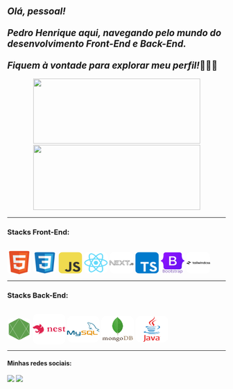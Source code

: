 ## <em>Olá, pessoal!<br><br> Pedro Henrique aqui, navegando pelo mundo do desenvolvimento Front-End e Back-End.<br><br> Fiquem à vontade para explorar meu perfil!</em>👨🏻‍💻

   <div align="center" style="display:block">
    <img height="150px" width="385px" src="https://github-readme-stats-sigma-five.vercel.app/api?username=pedrohrocha18&show_icons=true&theme=dracula&include_all_commits=true&count_private=true"/>
    <img height="150px" width="385px" src="https://github-readme-stats-sigma-five.vercel.app/api/top-langs/?username=pedrohrocha18&layout=compact&langs_count=7&theme=dracula"/>
    <hr>
  </div>
  <h3>Stacks Front-End:</h3>
  <div style="display: flex,justify-content: center, items-align: center"><br>
    <img style="border-radius: 10px" align="center" alt="HTML" height="55" width="55" src="https://raw.githubusercontent.com/devicons/devicon/master/icons/html5/html5-original.svg">
    <img style="border-radius: 10px" align="center" alt="CSS" height="50" width="55" src="https://raw.githubusercontent.com/devicons/devicon/master/icons/css3/css3-original.svg">
    <img style="border-radius: 10px" align="center" alt="Js" height="50" width="55" src="https://raw.githubusercontent.com/devicons/devicon/master/icons/javascript/javascript-original.svg">
    <img style="border-radius: 10px" align="center" alt="React" height="50" width="55" src="https://raw.githubusercontent.com/devicons/devicon/master/icons/react/react-original.svg">
    <img style="border-radius: 10px" align="center" alt="Next" height="50" width="55" src="https://raw.githubusercontent.com/devicons/devicon/master/icons/nextjs/nextjs-line-wordmark.svg">
    <img style="border-radius: 10px" align="center" alt="TypeScript" height="50" width="55" src="https://raw.githubusercontent.com/devicons/devicon/master/icons/typescript/typescript-original.svg">
    <img style="border-radius: 10px" align="center" alt="Bootstrap" height="50" width="55" src="https://raw.githubusercontent.com/devicons/devicon/master/icons/bootstrap/bootstrap-original-wordmark.svg">
    <img style="border-radius: 10px" align="center" alt="Tailwind" height="50" width="55" src="https://raw.githubusercontent.com/devicons/devicon/master/icons/tailwindcss/tailwindcss-plain-wordmark.svg">
  <hr>
  </div>
  <h3>Stacks Back-End:</h3>
  <div style="display: flex,justify-content: center, items-align: center"><br>
      <img style="border-radius: 10px" align="center" alt="NodeJs" height="50" width="55" src="https://raw.githubusercontent.com/devicons/devicon/master/icons/nodejs/nodejs-plain.svg">
    <img style="border-radius: 10px" align="center" alt="NestJS" height="70" width="75" src="https://raw.githubusercontent.com/devicons/devicon/master/icons/nestjs/nestjs-original-wordmark.svg">
    <img style="border-radius: 10px" align="center" alt="MySQL" height="60" width="75" src="https://raw.githubusercontent.com/devicons/devicon/master/icons/mysql/mysql-original-wordmark.svg">
    <img style="border-radius: 10px" align="center" alt="MongoDB" height="60" width="75" src="https://raw.githubusercontent.com/devicons/devicon/master/icons/mongodb/mongodb-original-wordmark.svg">
     <img style="border-radius: 10px" align="center" alt="Java" height="60" width="75" src="https://raw.githubusercontent.com/devicons/devicon/master/icons/java/java-original-wordmark.svg">
     <hr>
  </div>
  <h4> Minhas redes sociais:</h4>  
  <div> 
  <a href=https://www.instagram.com/pedrorochaducks target="_blank"><img src="https://img.shields.io/badge/-Instagram-%23E4405F?style=for-the-badge&logo=instagram&logoColor=white" target="_blank"></a>
  <a href="https://www.linkedin.com/in/pedrohrocha16" target="_blank"><img src="https://img.shields.io/badge/-LinkedIn-%230077B5?style=for-the-badge&logo=linkedin&logoColor=white" target="_blank"></a>

</div>
